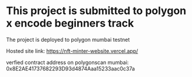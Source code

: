 # This project is submitted to polygon x encode beginners track
 The project is deployed to polygon mumbai testnet
 
 
Hosted site link: https://nft-minter-website.vercel.app/

verfied contract address on polygonscan mumbai: 0x8E2AE41737682293D93d4874Aaa15233aac0c37a
